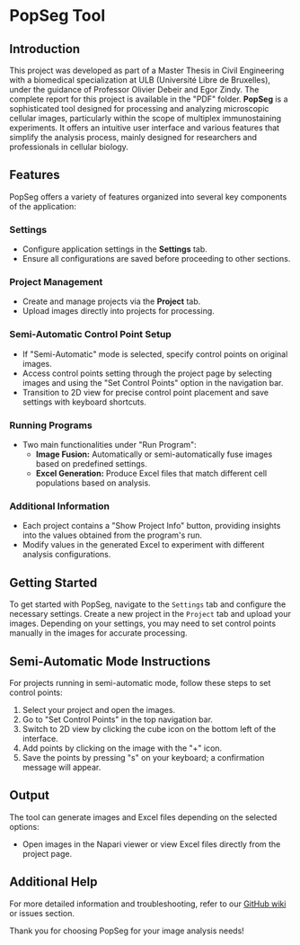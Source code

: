 # PopSeg Tool

## Introduction
This project was developed as part of a Master Thesis in Civil Engineering with a biomedical specialization at ULB (Université Libre de Bruxelles), under the guidance of Professor Olivier Debeir and Egor Zindy. The complete report for this project is available in the "PDF" folder. **PopSeg** is a sophisticated tool designed for processing and analyzing microscopic cellular images, particularly within the scope of multiplex immunostaining experiments. It offers an intuitive user interface and various features that simplify the analysis process, mainly designed for researchers and professionals in cellular biology.

## Features
PopSeg offers a variety of features organized into several key components of the application:

### Settings
- Configure application settings in the **Settings** tab.
- Ensure all configurations are saved before proceeding to other sections.

### Project Management
- Create and manage projects via the **Project** tab.
- Upload images directly into projects for processing.

### Semi-Automatic Control Point Setup
- If "Semi-Automatic" mode is selected, specify control points on original images.
- Access control points setting through the project page by selecting images and using the "Set Control Points" option in the navigation bar.
- Transition to 2D view for precise control point placement and save settings with keyboard shortcuts.

### Running Programs
- Two main functionalities under "Run Program":
  - **Image Fusion:** Automatically or semi-automatically fuse images based on predefined settings.
  - **Excel Generation:** Produce Excel files that match different cell populations based on analysis.

### Additional Information
- Each project contains a "Show Project Info" button, providing insights into the values obtained from the program's run.
- Modify values in the generated Excel to experiment with different analysis configurations.

## Getting Started
To get started with PopSeg, navigate to the `Settings` tab and configure the necessary settings. Create a new project in the `Project` tab and upload your images. Depending on your settings, you may need to set control points manually in the images for accurate processing.

## Semi-Automatic Mode Instructions
For projects running in semi-automatic mode, follow these steps to set control points:
1. Select your project and open the images.
2. Go to "Set Control Points" in the top navigation bar.
3. Switch to 2D view by clicking the cube icon on the bottom left of the interface.
4. Add points by clicking on the image with the "+" icon.
5. Save the points by pressing "s" on your keyboard; a confirmation message will appear.

## Output
The tool can generate images and Excel files depending on the selected options:
- Open images in the Napari viewer or view Excel files directly from the project page.

## Additional Help
For more detailed information and troubleshooting, refer to our [GitHub wiki](https://github.com/YourGitHubUsername/PopSeg/wiki) or issues section.

Thank you for choosing PopSeg for your image analysis needs!


